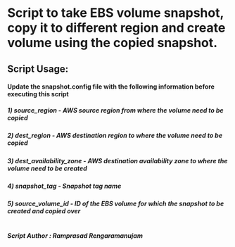 # Script to take EBS volume snapshot, copy it to different region and create volume using the copied snapshot.

## Script Usage:

#### Update the snapshot.config file with the following information before executing this script

##### 1) source_region - AWS source region from where the volume need to be copied

##### 2) dest_region - AWS destination region to where the volume need to be copied

##### 3) dest_availability_zone - AWS destination availability zone to where the volume need to be created

##### 4) snapshot_tag - Snapshot tag name

##### 5) source_volume_id - ID of the EBS volume for which the snapshot to be created and copied over

#

##### Script Author : Ramprasad Rengaramanujam
